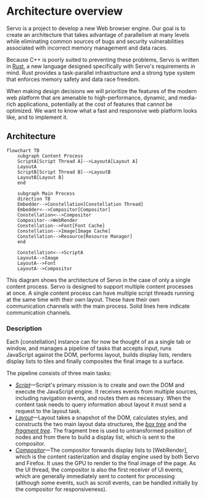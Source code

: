 <!-- TODO: needs copyediting -->

# Architecture overview

Servo is a project to develop a new Web browser engine.
Our goal is to create an architecture that takes advantage of parallelism at many levels while eliminating common sources of bugs and security vulnerabilities associated with incorrect memory management and data races.

Because C++ is poorly suited to preventing these problems, Servo is written in [Rust](http://rust-lang.org), a new language designed specifically with Servo's requirements in mind.
Rust provides a task-parallel infrastructure and a strong type system that enforces memory safety and data race freedom.

When making design decisions we will prioritize the features of the modern web platform that are amenable to high-performance, dynamic, and media-rich applications, potentially at the cost of features that cannot be optimized.
We want to know what a fast and responsive web platform looks like, and to implement it.

## Architecture

```mermaid
flowchart TB
    subgraph Content Process
    ScriptA[Script Thread A]-->LayoutA[Layout A]
    LayoutA
    ScriptB[Script Thread B]-->LayoutB
    LayoutB[Layout B]
    end

    subgraph Main Process
    direction TB
    Embedder-->Constellation[Constellation Thread]
    Embedder<-->Compositor[Compositor]
    Constellation<-->Compositor
    Compositor-->WebRender
    Constellation-->Font[Font Cache]
    Constellation-->Image[Image Cache]
    Constellation-->Resource[Resource Manager]
    end

    Constellation<-->ScriptA
    LayoutA-->Image
    LayoutA-->Font
    LayoutA-->Compositor
 ```

This diagram shows the architecture of Servo in the case of only a single content process.
Servo is designed to support multiple content processes at once.
A single content process can have multiple script threads running at the same time with their own layout.
These have their own communication channels with the main process.
Solid lines here indicate communication channels.

### Description

Each [constellation] instance can for now be thought of as a single tab or window, and manages a pipeline of tasks that accepts input, runs JavaScript against the DOM, performs layout, builds display lists, renders display lists to tiles and finally composites the final image to a surface.

The pipeline consists of three main tasks:

* _[Script](#script)_—Script's primary mission is to create and own the DOM and execute the JavaScript engine.
  It receives events from multiple sources, including navigation events, and routes them as necessary.
  When the content task needs to query information about layout it must send a request to the layout task.
* _[Layout](#compositor)_—Layout takes a snapshot of the DOM, calculates styles, and constructs the two main layout data structures, the *[box tree](#box-tree)* and the *[fragment tree](#fragment-tree)*.
  The fragment tree is used to untransformed position of nodes and from there to build a display list, which is sent to the compositor.
* _[Compositor](#compositor)_—The compositor forwards display lists to [WebRender], which is the content rasterization and display engine used by both Servo and Firefox.
  It uses the GPU to render to the final image of the page.
  As the UI thread, the compositor is also the first receiver of UI events, which are generally immediately sent to content for processing (although some events, such as scroll events, can be handled initially by the compositor for responsiveness).
